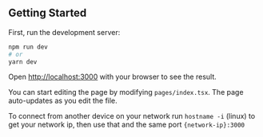 ## Getting Started

First, run the development server:

```bash
npm run dev
# or
yarn dev
```

Open [http://localhost:3000](http://localhost:3000) with your browser to see the result.

You can start editing the page by modifying `pages/index.tsx`. The page auto-updates as you edit the file.

To connect from another device on your network run `hostname -i` (linux) to get your network ip, then use that and the same port `{network-ip}:3000`
